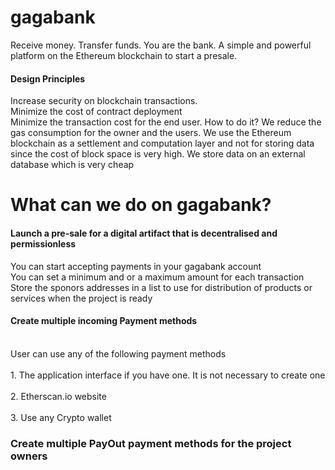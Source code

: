 # gagabank
Receive money. Transfer funds. You are the bank. A simple and powerful platform on the Ethereum blockchain to start a presale.
#### Design Principles
Increase security on blockchain transactions.</br>
Minimize the cost of contract deployment</br>
Minimize the transaction cost for the end user. How to do it? We reduce the gas consumption for the owner and the users. We use the Ethereum blockchain as a settlement and computation layer and not for storing data since the cost of block space is very high. We store data on an external database which is very cheap
# What can we do on gagabank?
#### Launch a pre-sale for a digital artifact that is decentralised and permissionless
You can start accepting payments in your gagabank account</br>
You can set a minimum and or a maximum amount for each transaction</br>
Store the sponors addresses in a list to use for distribution of products or services when the project is ready</br>
#### Create multiple incoming Payment methods
<br>User can use any of the following payment methods</br>
<br>1. The application interface if you have one. It is not necessary to create one</br>
<br>2. Etherscan.io website</br>
<br>3. Use any Crypto wallet</br>

### Create multiple PayOut payment methods for the project owners

